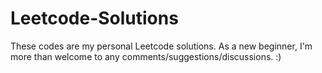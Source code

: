 # Leetcode-Solutions
These codes are my personal Leetcode solutions. As a new beginner, I'm more than welcome to any comments/suggestions/discussions. :)
